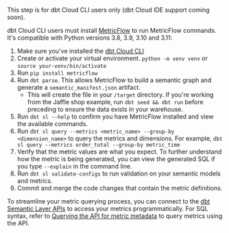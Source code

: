 This step is for dbt Cloud CLI users only (dbt Cloud IDE support coming soon). 

dbt Cloud CLI users must install [MetricFlow](/docs/build/metricflow-commands) to run MetricFlow commands. It's compatible with Python versions 3.8, 3.9, 3.10 and 3.11:

1. Make sure you've installed the [dbt Cloud CLI](/docs/cloud/cloud-cli-installation)
2. Create or activate your virtual environment. `python -m venv venv` or `source your-venv/bin/activate`
3. Run `pip install metricflow`
4. Run `dbt parse`. This allows MetricFlow to build a semantic graph and generate a `semantic_manifest.json` artifact.
   - This will create the file in your `/target` directory. If you're working from the Jaffle shop example, run `dbt seed && dbt run` before preceding to ensure the data exists in your warehouse.
5. Run `dbt sl --help` to confirm you have MetricFlow installed and view the available commands.
6. Run `dbt sl query --metrics <metric_name> --group-by <dimension_name>` to query the metrics and dimensions. For example, `dbt sl query --metrics order_total --group-by metric_time`
7.  Verify that the metric values are what you expect. To further understand how the metric is being generated, you can view the generated SQL if you type `--explain` in the command line.
8.  Run `dbt sl validate-configs` to run validation on your semantic models and metrics.
9.   Commit and merge the code changes that contain the metric definitions.

To streamline your metric querying process, you can connect to the [dbt Semantic Layer APIs](/docs/dbt-cloud-apis/sl-api-overview) to access your metrics programmatically. For SQL syntax, refer to [Querying the API for metric metadata](/docs/dbt-cloud-apis/sl-jdbc#querying-the-api-for-metric-metadata) to query metrics using the API.
